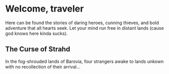 # Welcome, traveler

Here can be found the stories of daring heroes, cunning thieves, and bold adventure that all hearts seek. Let your mind run free in distant lands (cause god knows here kinda sucks).

## The Curse of Strahd

In the fog-shrouded lands of Barovia, four strangers awake to lands unkown with no recollection of their arrival...

